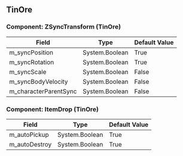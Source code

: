 ## TinOre

### Component: ZSyncTransform (TinOre)

|Field|Type|Default Value|
|-----|----|-------------|
|m_syncPosition|System.Boolean|True|
|m_syncRotation|System.Boolean|True|
|m_syncScale|System.Boolean|False|
|m_syncBodyVelocity|System.Boolean|False|
|m_characterParentSync|System.Boolean|False|

### Component: ItemDrop (TinOre)

|Field|Type|Default Value|
|-----|----|-------------|
|m_autoPickup|System.Boolean|True|
|m_autoDestroy|System.Boolean|True|

